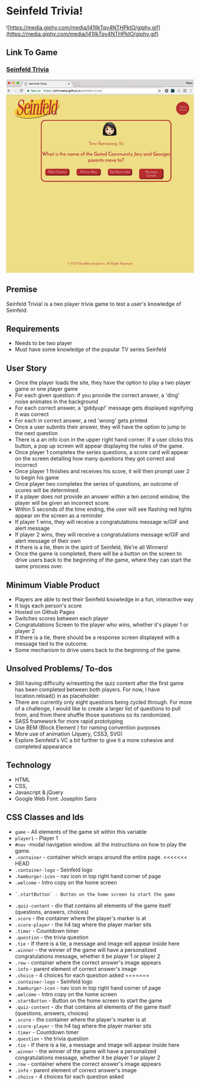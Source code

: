 # Seinfeld Trivia!
![https://media.giphy.com/media/l41lIkTqv4NTHPktO/giphy.gif](https://media.giphy.com/media/l41lIkTqv4NTHPktO/giphy.gif)

## Link To Game

### [Seinfeld Trivia](https://phironaka.github.io/seinfeld-trivia/)

![wireframe](./assets/image.png)

## Premise

Seinfeld Trivia! is a two player trivia game to test a user's knowledge of Seinfeld. 

## Requirements
- Needs to be two player
- Must have some knowledge of the popular TV series Seinfeld

## User Story

- Once the player loads the site, they have the option to play a two player game or one player game 
- For each given question: if you provide the correct answer, a 'ding' noise animates in the background
- For each correct answer, a 'giddyup!' message gets displayed signifying it was correct
- For each in correct answer, a red 'wrong' gets printed
- Once a user submits their answer, they will have the option to jump to the next question
- There is a an info icon in the upper right hand corner. If a user clicks this button, a pop up screen will appear displaying the rules of the game.
- Once player 1 completes the series questions, a score card will appear on the screen detailing how many questions they got correct and incorrect
- Once player 1 finishes and receives his score, it will then prompt user 2 to begin his game
- Once player two completes the series of questions, an outcome of scores will be determined.
- If a player does not provide an answer within a ten second window, the player will be given an incorrect score.
- Within 5 seconds of the time ending, the user will see flashing red lights appear on the screen as a reminder
- If player 1 wins, they will receive a congratulations message w/GIF and alert message
- If player 2 wins, they will receive a congratulations message w/GIF and alert message of their own
- If there is a tie, then in the spirit of Seinfeld, We're all Winners!
- Once the game is completed, there will be a button on the screen to drive users back to the beginning of the game, where they can start the same process over.

## Minimum Viable Product
- Players are able to test their Seinfeld knowledge in a fun, interactive way
- It logs each person's score
- Hosted on Github Pages
- Switches scores between each player
- Congratulations Screen to the player who wins, whether it's player 1 or player 2
- If there is a tie, there should be a response screen displayed with a message tied to the outcome.
- Some mechanism to drive users back to the beginning of the game.

## Unsolved Problems/ To-dos

- Still having difficulty w/resetting the quiz content after the first game has been completed between both players. For now, I have location.reload() in as placeholder.
- There are currently only eight questions being cycled through. For more of a challenge, I would like to create a larger list of questions to pull from, and from there shuffle those questions so its randomized.
-  SASS framework for more rapid prototyping
- Use BEM (Block Element ) for naming convention purposes
- More use of animation (Jquery, CSS3, SVG)
- Explore Seinfeld's VC a bit further to give it a more cohesive and completed appearance

## Technology
- HTML
- CSS,
- Javascript & jQuery
-  Google Web Font:  Josephin Sans

## CSS Classes and Ids

- ` game ` - All elements of the game sit within this variable
- `player1` - Player 1 
- `#nav` -modal navigation window. all the instructions on how to play the game.
- `.container` - container which wraps around the entire page. 
<<<<<<< HEAD
-  `.container-logo` -  Seinfeld logo
-   `.hamburger-icon` - nav icon in top right hand corner of page
-    `.welcome` -  Intro copy on the home screen
-     `.startButton` - Button on the home screen to start the game
 - `.quiz-content` - div that contains all elements of the game itself (questions, answers, choices)
-  `.score` - the container where the player's marker is at
-   `.score-player` - the h4 tag where the player marker sits
-  `.timer` - Countdown timer
- `.question` - the trivia question
- `.tie` - If there is a tie, a message  and image will appear inside here
-  `.winner` - the winner of the game will have a personalized congratulations message, whether it be player 1 or player 2
-  `.row` -      container where the correct answer's image appears
-   `.info` - parent element of correct answer's image
-    `.choice` - 4 choices for each question asked
=======
- `.container-logo` -  Seinfeld logo
- `.hamburger-icon` - nav icon in top right hand corner of page
- `.welcome` -  Intro copy on the home screen
- `.startButton` - Button on the home screen to start the game
- `.quiz-content` - div that contains all elements of the game itself (questions, answers, choices)
- `.score` - the container where the player's marker is at
- `.score-player` - the h4 tag where the player marker sits
- `.timer` - Countdown timer
- `.question` - the trivia question
- `.tie` - If there is a tie, a message  and image will appear inside here
- `.winner` - the winner of the game will have a personalized congratulations message, whether it be player 1 or player 2
- `.row` -      container where the correct answer's image appears
- `.info` - parent element of correct answer's image
- `.choice` - 4 choices for each question asked
